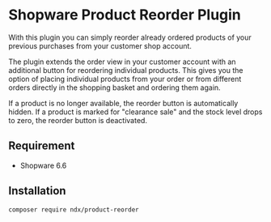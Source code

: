 # Shopware Product Reorder Plugin

With this plugin you can simply reorder already ordered products of your previous purchases from your customer shop account.

The plugin extends the order view in your customer account with an additional button for reordering individual products. 
This gives you the option of placing individual products from your order or from different orders directly in the shopping basket and ordering them again. 

If a product is no longer available, the reorder button is automatically hidden. 
If a product is marked for "clearance sale" and the stock level drops to zero, the reorder button is deactivated.

## Requirement

- Shopware 6.6

## Installation

``composer require ndx/product-reorder``
